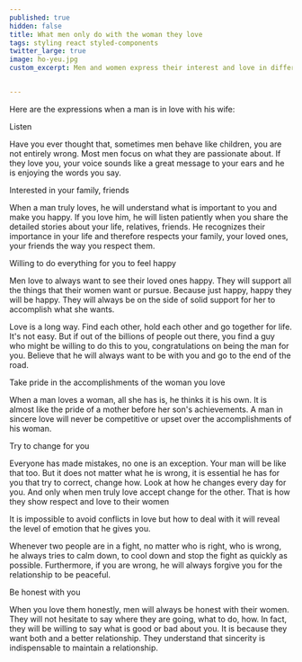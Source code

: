```yaml
---
published: true
hidden: false
title: What men only do with the woman they love
tags: styling react styled-components
twitter_large: true
image: ho-yeu.jpg
custom_excerpt: Men and women express their interest and love in different ways. If a man is willing to openly express his love for a woman, that means he loves so much.


---
```


Here are the expressions when a man is in love with his wife:

Listen

Have you ever thought that, sometimes men behave like children, you are not entirely wrong. Most men focus on what they are passionate about. If they love you, your voice sounds like a great message to your ears and he is enjoying the words you say.

Interested in your family, friends

When a man truly loves, he will understand what is important to you and make you happy. If you love him, he will listen patiently when you share the detailed stories about your life, relatives, friends. He recognizes their importance in your life and therefore respects your family, your loved ones, your friends the way you respect them.

Willing to do everything for you to feel happy

Men love to always want to see their loved ones happy. They will support all the things that their women want or pursue. Because just happy, happy they will be happy. They will always be on the side of solid support for her to accomplish what she wants.

Love is a long way. Find each other, hold each other and go together for life. It's not easy. But if out of the billions of people out there, you find a guy who might be willing to do this to you, congratulations on being the man for you. Believe that he will always want to be with you and go to the end of the road.

Take pride in the accomplishments of the woman you love

When a man loves a woman, all she has is, he thinks it is his own. It is almost like the pride of a mother before her son's achievements. A man in sincere love will never be competitive or upset over the accomplishments of his woman.

Try to change for you

Everyone has made mistakes, no one is an exception. Your man will be like that too. But it does not matter what he is wrong, it is essential he has for you that try to correct, change how. Look at how he changes every day for you. And only when men truly love accept change for the other. That is how they show respect and love to their women

It is impossible to avoid conflicts in love but how to deal with it will reveal the level of emotion that he gives you.

Whenever two people are in a fight, no matter who is right, who is wrong, he always tries to calm down, to cool down and stop the fight as quickly as possible. Furthermore, if you are wrong, he will always forgive you for the relationship to be peaceful.

Be honest with you

When you love them honestly, men will always be honest with their women. They will not hesitate to say where they are going, what to do, how. In fact, they will be willing to say what is good or bad about you. It is because they want both and a better relationship. They understand that sincerity is indispensable to maintain a relationship.

